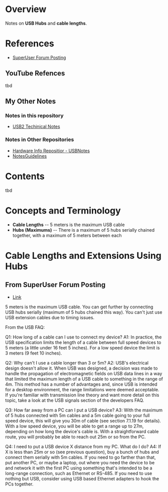 # Overview

Notes on **USB Hubs** and **cable lengths**.

# References

* [SuperUser Forum Posting](https://superuser.com/questions/64744/maximum-length-of-a-usb-cable)

## YouTube Refences

tbd

## My Other Notes

### Notes in this repository

* [USB2 Techinical Notes](https://github.com/GitLeeRepo/ElectronicsNotes/blob/master/USB2Notes.md#overview)

### Notes in Other Repositories

* [Hardware Info Repositior - USBNotes](https://github.com/GitLeeRepo/HardwareInfoNotes/blob/master/USBNotes.md#overview)
* [NotesGuidelines](https://github.com/GitLeeRepo/NotesGuidlines/blob/master/NotesGuidelines.md#overview)

# Contents

tbd

# Concepts and Terminology

* **Cable Lengths** -- 5 meters is the maximum USB cable
* **Hubs (Maximums)** -- There is a maximum of 5 hubs serially chained together, with a maximum of 5 meters between each


# Cable Lengths and Extensions Using Hubs

## From SuperUser Forum Posting

* [Link](https://superuser.com/questions/64744/maximum-length-of-a-usb-cable)

5 meters is the maximum USB cable. You can get further by connecting USB hubs serially (maximum of 5 hubs chained this way). You can't just use USB extension cables due to timing issues.

From the USB FAQ:

Q1: How long of a cable can I use to connect my device?
A1: In practice, the USB specification limits the length of a cable between full speed devices to 5 meters (a little under 16 feet 5 inches). For a low speed device the limit is 3 meters (9 feet 10 inches).

Q2: Why can't I use a cable longer than 3 or 5m?
A2: USB's electrical design doesn't allow it. When USB was designed, a decision was made to handle the propagation of electromagnetic fields on USB data lines in a way that limited the maximum length of a USB cable to something in the range of 4m. This method has a number of advantages and, since USB is intended for a desktop environment, the range limitations were deemed acceptable. If you're familiar with transmission line theory and want more detail on this topic, take a look at the USB signals section of the developers FAQ.

Q3: How far away from a PC can I put a USB device?
A3: With the maximum of 5 hubs connected with 5m cables and a 5m cable going to your full speed device, this will give you 30m of cable (see section 7.1.19 for details). With a low speed device, you will be able to get a range up to 27m, depending on how long the device's cable is. With a straightforward cable route, you will probably be able to reach out 25m or so from the PC.

Q4: I need to put a USB device X distance from my PC. What do I do?
A4: If X is less than 25m or so (see previous question), buy a bunch of hubs and connect them serially with 5m cables. If you need to go farther than that, put another PC, or maybe a laptop, out where you need the device to be and network it with the first PC using something that's intended to be a long-range connection, such as Ethernet or RS-485. If you need to use nothing but USB, consider using USB based Ethernet adapters to hook the PCs together.
